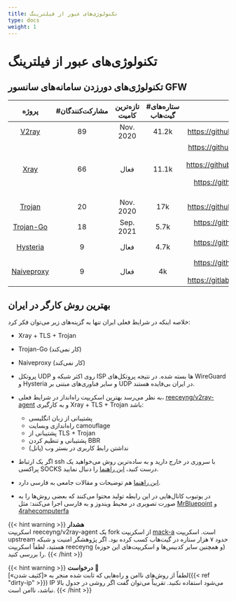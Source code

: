 ```yaml
---
title: تکنولوژی‌های عبور از فیلترینگ
type: docs
weight: 1
---
```


# تکنولوژی‌های عبور از فیلترینگ

## تکنولوژی‌های دورزدن سامانه‌های سانسور GFW

| **پروژه** | **#مشارکت‌کنندگان** | **تازه‌ترین کامیت** |  **#ستاره‌های گیت‌هاب** | **اسکریپت نصب** |
|:---:|:---:|:---:|:---:|:---:|
| [V2ray](https://github.com/v2ray/v2ray-core) | 89 | Nov. 2020 | 41.2k | https://github.com/reeceyng/v2ray-agent |
| [Xray](https://github.com/XTLS/Xray-core) | 66 | فعال | 11.1k | https://github.com/NidukaAkalanka/x-ui-english<br>https://github.com/HirbodBehnam/V2Ray-Installer/<br>https://github.com/trojanpanel/install-script |
| [Trojan](https://github.com/trojan-gfw/trojan) | 20 | Nov. 2020 | 17k | https://github.com/reeceyng/v2ray-agent |
| [Trojan-Go](https://github.com/p4gefau1t/trojan-go) | 18 | Sep. 2021 | 5.7k | https://github.com/trojanpanel/install-script |
| [Hysteria](https://github.com/apernet/hysteria) | 9 | فعال | 4.7k | https://github.com/trojanpanel/install-script |
| [Naiveproxy](https://github.com/klzgrad/naiveproxy) | 9 | فعال | 4k | https://github.com/trojanpanel/install-script<br>https://gitlab.com/rwkgyg/naiveproxy-yg/ |


## بهترین روش کارگر در ایران


خلاصه اینکه در شرایط فعلی ایران تنها به گزینه‌های زیر می‌توان فکر کرد:
- Xray + TLS + Trojan
- Trojan-Go (کار نمی‌کند)
- Naiveproxy (کار نمی‌کند)

- پروتکل UDP روی اکثر شبکه و ISP ها بسته شده. در نتیجه پروتکل‌های WireGuard و Hysteria و سایر فناوری‌های مبتنی بر UDP در ایران بی‌فایده هستند.

- به نظر می‌رسد بهترین اسکریپت راه‌انداز در شرایط فعلی، [reeceyng/v2ray-agent](https://github.com/reeceyng/v2ray-agent) و به کارگیری Xray + TLS + Trojan باشد:
  - پشتیبانی از زبان انگلیسی
  - راه‌اندازی وبسایت camouflage
  - پشتیبانی از TLS + Trojan
  - پشتیبانی و تنظیم کردن BBR
  - نداشتن رابط کاربری در بستر وب (پانل)

- اگر یک ارتباط ssh با سروری در خارج دارید و به ساده‌ترین روش می‌خواهید یک پراکسی SOCKS درست کنید، [این راهنما](https://github.com/HirbodBehnam/V2Ray-Installer/blob/master/Guides/SSH.md) را دنبال نمایید.
- [این راهنما](https://github.com/iranxray/hope) هم توضیحات و مقالات جامعی به فارسی دارد.
- در یوتیوب کانال‌هایی در این رابطه تولید محتوا می‌کنند که بعضی روش‌ها را به صورت تصویری در محیط ویندوز و به فارسی اجرا می‌کنند: مثل [MrBluepoint](https://www.youtube.com/@MrBluepoint) و  [4rahecomputerfa](https://www.youtube.com/@4rahecomputerfa)

{{< hint warning >}}
**هشدار**  
اسکریپت reeceyng/v2ray-agent یک fork از اسکریپت [mack-a](https://github.com/mack-a/v2ray-agent) است. اسکریپت upstream حدود ۷ هزار ستاره در گیت‌هاب کسب کرده بود.
اگر پژوهشگر امنیت و شبکه هستید، لطفاً اسکریپت reeceyng (و همچنین سایر کدبیس‌ها و اسکریپت‌های این حوزه) را بررسی کنید.
{{< /hint >}}

{{< hint warning >}}
**درخواست** 🙏  
لطفاً از روش‌های ناامن و راه‌هایی که ثابت شده منجر به «[کثیف شدن»]({{< ref "dirty-ip" >}}) IP می‌شود استفاده نکنید.
تقریباً می‌توان گفت اگر روشی در جدول بالا نباشد، ناامن است.
{{< /hint >}}
